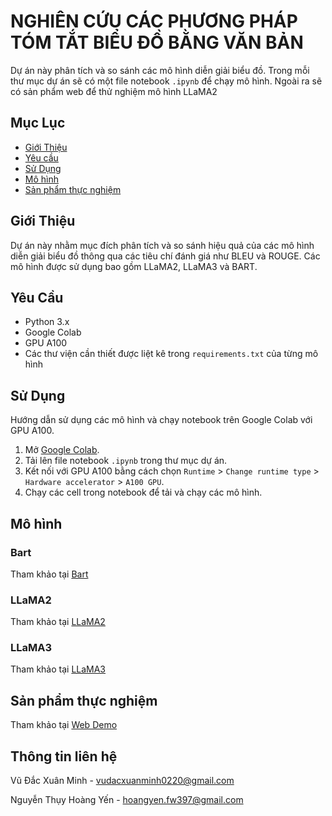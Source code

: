# NGHIÊN CỨU CÁC PHƯƠNG PHÁP TÓM TẮT BIỂU ĐỒ BẰNG VĂN BẢN

Dự án này phân tích và so sánh các mô hình diễn giải biểu đồ. Trong mỗi thư mục dự án sẽ có một file notebook `.ipynb` để chạy mô hình. Ngoài ra sẽ có sản phẩm web để thử nghiệm mô hình LLaMA2

## Mục Lục
- [Giới Thiệu](#giới-thiệu)
- [Yêu cầu](#yêu-cầu)
- [Sử Dụng](#sử-dụng)
- [Mô hình](#mô-hình)
- [Sản phẩm thực nghiệm](#sản-phẩm-thực-nghiệm)

## Giới Thiệu
Dự án này nhằm mục đích phân tích và so sánh hiệu quả của các mô hình diễn giải biểu đồ thông qua các tiêu chí đánh giá như BLEU và ROUGE. Các mô hình được sử dụng bao gồm LLaMA2, LLaMA3 và BART.


## Yêu Cầu
- Python 3.x
- Google Colab 
- GPU A100
- Các thư viện cần thiết được liệt kê trong `requirements.txt` của từng mô hình

## Sử Dụng
Hướng dẫn sử dụng các mô hình và chạy notebook trên Google Colab với GPU A100.

1. Mở [Google Colab](https://colab.research.google.com/).
2. Tải lên file notebook `.ipynb` trong thư mục dự án.
3. Kết nối với GPU A100 bằng cách chọn `Runtime` > `Change runtime type` > `Hardware accelerator` > `A100 GPU`.
4. Chạy các cell trong notebook để tải và chạy các mô hình.

## Mô hình

### Bart
Tham khảo tại [Bart](https://github.com/XMin0812/KL-2024-CLC-ChartSum/tree/main/SRC/Bart)
### LLaMA2
Tham khảo tại [LLaMA2](https://github.com/XMin0812/KL-2024-CLC-ChartSum/tree/main/SRC/LLaMA)
### LLaMA3
Tham khảo tại [LLaMA3](https://github.com/XMin0812/KL-2024-CLC-ChartSum/tree/main/SRC/LLaMA)

## Sản phẩm thực nghiệm
Tham khảo tại [Web Demo](https://github.com/XMin0812/KL-2024-CLC-ChartSum/tree/main/APP)

## Thông tin liên hệ
Vũ Đắc Xuân Minh - vudacxuanminh0220@gmail.com

Nguyễn Thụy Hoàng Yến - hoangyen.fw397@gmail.com
